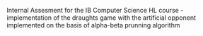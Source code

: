 Internal Assesment for the IB Computer Science HL course - implementation of the draughts game with the artificial opponent implemented on the basis of alpha-beta prunning algorithm
